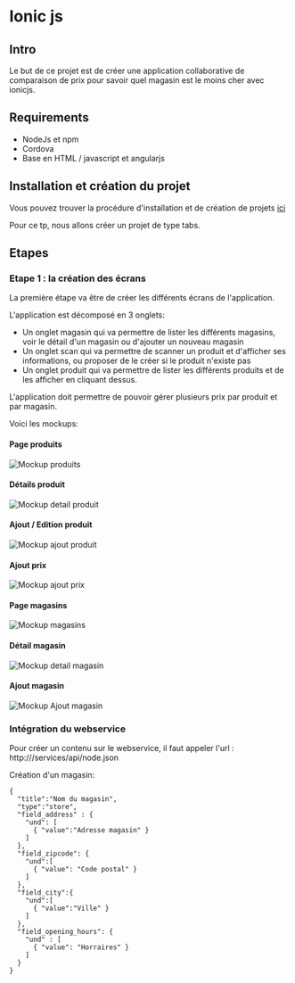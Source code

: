 Ionic js
========

Intro
-----

Le but de ce projet est de créer une application collaborative de comparaison de prix pour savoir quel magasin est le moins cher avec ionicjs.

Requirements
------------

- NodeJs et npm
- Cordova
- Base en HTML / javascript et angularjs


Installation et création du projet
----------------------------------

Vous pouvez trouver la procédure d'installation et de création de projets [ici](http://ionicframework.com/getting-started/)

Pour ce tp, nous allons créer un projet de type tabs.


Etapes
------

### Etape 1 : la création des écrans ###

La première étape va être de créer les différents écrans de l'application.

L'application est décomposé en 3 onglets:

- Un onglet magasin qui va permettre de lister les différents magasins, voir le détail d'un magasin ou d'ajouter un nouveau magasin
- Un onglet scan qui va permettre de scanner un produit et d'afficher ses informations, ou proposer de le créer si le produit n'existe pas
- Un onglet produit qui va permettre de lister les différents produits et de les afficher en cliquant dessus.

L'application doit permettre de pouvoir gérer plusieurs prix par produit et par magasin.

Voici les mockups: 

#### Page produits ####

![Mockup produits](images/ionic/liste-produit.PNG)

#### Détails produit ####

![Mockup detail produit](images/ionic/detail-produit.PNG)

#### Ajout / Edition produit ####

![Mockup ajout produit](images/ionic/ajout-produit.PNG)

#### Ajout prix ####

![Mockup ajout prix](images/ionic/ajout-prix.PNG)

#### Page magasins ####

![Mockup magasins](images/ionic/liste-magasin.PNG)

#### Détail magasin ####

![Mockup detail magasin](images/ionic/detail-magasin.PNG)

#### Ajout magasin ####

![Mockup Ajout magasin](images/ionic/nouveau-magasin.PNG)


### Intégration du webservice

Pour créer un contenu sur le webservice, il faut appeler l'url :
http://<ip>/services/api/node.json



Création d'un magasin:

    {
	  "title":"Nom du magasin",
	  "type":"store",
	  "field_address" : {
	    "und": [
          { "value":"Adresse magasin" }
        ]
      },
	  "field_zipcode": {
	    "und":[
	      { "value": "Code postal" }
        ]
	  },
	  "field_city":{
	    "und":[
	      { "value":"Ville" }
        ]
      },
	  "field_opening_hours": {
	    "und" : [
	      { "value": "Horraires" }
		]
	  }
	}

